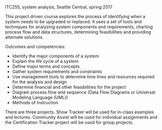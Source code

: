 ITC255, system analysis, Seattle Central, spring 2017

This project driven course explores the process of identifying when a system needs to be upgraded or replaced. It uses a set of tools and techniques for analyzing system components and requirements, charting process flow and data structures, determining feasibilities and providing alternate solutions.

Outcomes and competencies:

- Identify the major components of a system
- Explain the life cycle of a system
- Define major terms and concepts
- Gather system requirements and constraints
- Use management tools to determine time lines and resources required for the analysis and design
- Determine financial and other feasibilities for the project
- Diagram process flow and sequence (Data Flow Diagrams or Universal Modeling Language (UML))
- Methods of Instruction

There are three projects. Show Tracker will be used for in-class examples and lectures. Community Assist will be used for individual assignments and the Certification Tracker project will be used for group projects.
